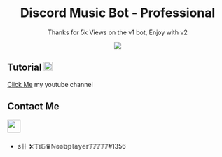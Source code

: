 <h1 align="center">Discord Music Bot - Professional</h1>
<div align="center">
<p align="center">Thanks for 5k Views on the v1 bot, Enjoy with v2</p>
<img src="./media/banner.gif"></div>

## Tutorial <img width="20px" src="https://img.icons8.com/fluent/2x/youtube-play.png">
[Click Me](https://www.youtube.com/channel/UCdiWnTqO6xFEkE0THBgx2dg) my youtube channel

## Contact Me
<img width="30" src="https://img.icons8.com/fluent/2x/discord-logo.png"> 

- ѕ卄 𒉽𝕋𝕚𝔾♛ℕ𝕠𝕠𝕓𝕡𝕝𝕒𝕪𝕖𝕣𝟟𝟟𝟟𝟟𝟟#1356
